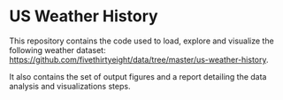 # US Weather History

This repository contains the code used to load, explore and visualize the following weather dataset: 
https://github.com/fivethirtyeight/data/tree/master/us-weather-history.

It also contains the set of output figures and a report detailing the data analysis and visualizations steps.
